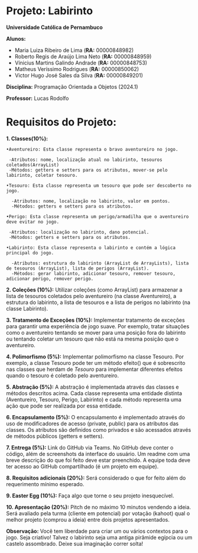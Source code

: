 # Projeto: Labirinto
**Universidade Católica de Pernambuco**

**Alunos:** 
- Maria Luiza Ribeiro de Lima (**RA:** 00000848982)
- Roberto Regis de Araújo Lima Neto (**RA:** 00000848959)
- Vínicius Martins Galindo Andrade (**RA:** 00000848753)
- Matheus Veríssimo Rodrigues (**RA:** 00000850062)
- Victor Hugo José Sales da Silva (**RA:** 00000849201)

**Disciplina:** Programação Orientada a Objetos (2024.1)

**Professor:** Lucas Rodolfo 


# Requisitos do Projeto:

**1. Classes(10%):**

    •Aventureiro: Esta classe representa o bravo aventureiro no jogo. 

     -Atributos: nome, localização atual no labirinto, tesouros coletados(ArrayList) 
     -Métodos: getters e setters para os atributos, mover-se pelo labirinto, coletar tesouro.

    •Tesouro: Esta classe representa um tesouro que pode ser descoberto no jogo. 

      -Atributos: nome, localização no labirinto, valor em pontos.
      -Métodos: getters e setters para os atributos.

    •Perigo: Esta classe representa um perigo/armadilha que o aventureiro deve evitar no jogo. 

     -Atributos: localização no labirinto, dano potencial.
     -Métodos: getters e setters para os atributos.

    •Labirinto: Esta classe representa o labirinto e contém a lógica principal do jogo. 

      -Atributos: estrutura do labirinto (ArrayList de ArrayLists), lista de tesouros (ArrayList), lista de perigos (ArrayList).
      -Métodos: gerar labirinto, adicionar tesouro, remover tesouro, adicionar perigo, remover perigo.
      
      
**2. Coleções (10%):** Utilizar coleções (como ArrayList) para armazenar a lista de tesouros coletados pelo aventureiro (na classe Aventureiro), a estrutura do labirinto, a lista de tesouros e a lista de perigos no labirinto (na classe Labirinto).

**3. Tratamento de Exceções (10%):** Implementar tratamento de exceções para garantir uma experiência de jogo suave. Por exemplo, tratar situações como o aventureiro tentando se mover para uma posição fora do labirinto ou tentando coletar um tesouro que não está na mesma posição que o aventureiro.

**4. Polimorfismo (5%):** Implementar polimorfismo na classe Tesouro. Por exemplo, a classe Tesouro pode ter um método efeito() que é sobrescrito nas classes que herdam de *Tesouro* para implementar diferentes efeitos quando o tesouro é coletado pelo aventureiro.

**5. Abstração (5%):** A abstração é implementada através das classes e métodos descritos acima. Cada classe representa uma entidade distinta (Aventureiro, Tesouro, Perigo, Labirinto) e cada método representa uma ação que pode ser realizada por essa entidade.

**6. Encapsulamento (5%):** O encapsulamento é implementado através do uso de modificadores de acesso (private, public) para os atributos das classes. Os atributos são definidos como privados e são acessados através de métodos públicos (getters e setters).

**7. Entrega (5%):** Link do GitHub via Teams. No GitHub deve conter o código, além de screenshots da interface do usuário. Um readme com uma breve descrição do que foi feito deve estar preenchido. A equipe toda deve ter acesso ao GitHub compartilhado (é um projeto em equipe).

**8. Requisitos adicionais (20%):** Será considerado o que for feito além do requerimento mínimo esperado.

**9. Easter Egg (10%):** Faça algo que torne o seu projeto inesquecível.

**10. Apresentação (20%):** Pitch de no máximo 10 minutos vendendo a ideia. Será avaliado pela turma (cliente em potencial) por votação (kahoot) qual o melhor projeto (comprou a ideia) entre dois projetos apresentados. 

**Observação:** Você tem liberdade para criar um ou vários contextos para o jogo. Seja criativo! Talvez o labirinto seja uma antiga pirâmide egípcia ou um castelo assombrado. Deixe sua imaginação correr solta!
